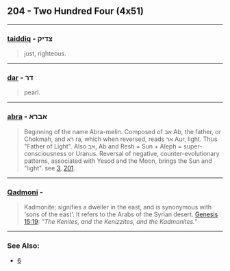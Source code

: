 ## 204 - Two Hundred Four (4x51)

---

### [taiddiq](/keys/TzDIQ) - צדיק
> just, righteous.

---

### [dar](/keys/DR) - דר
> pearl.

---

### [abra](/keys/ABRA) - אברא
> Beginning of the name Abra-melin. Composed of אב Ab, the father, or Chokmah, and רא ra, which when reversed, reads אר Aur, light. Thus "Father of Light". Also אב, Ab and Resh = Sun + Aleph = super-consciousness or Uranus. Reversal of negative, counter-evolutionary patterns, associated with Yesod and the Moon, brings the Sun and "light". see [3](3), [201](201).

---

### [Qadmoni](/keys/QDMNI) - 
> Kadmonite; signifies a dweller in the east, and is synonymous with 'sons of the east'. It refers to the Arabs of the Syrian desert. [Genesis 15:19](http://biblehub.com/genesis/15-19.htm): *"The Kenites, and the Kenizzites, and the Kadmonites."*

---

### See Also:

- [6](6)
